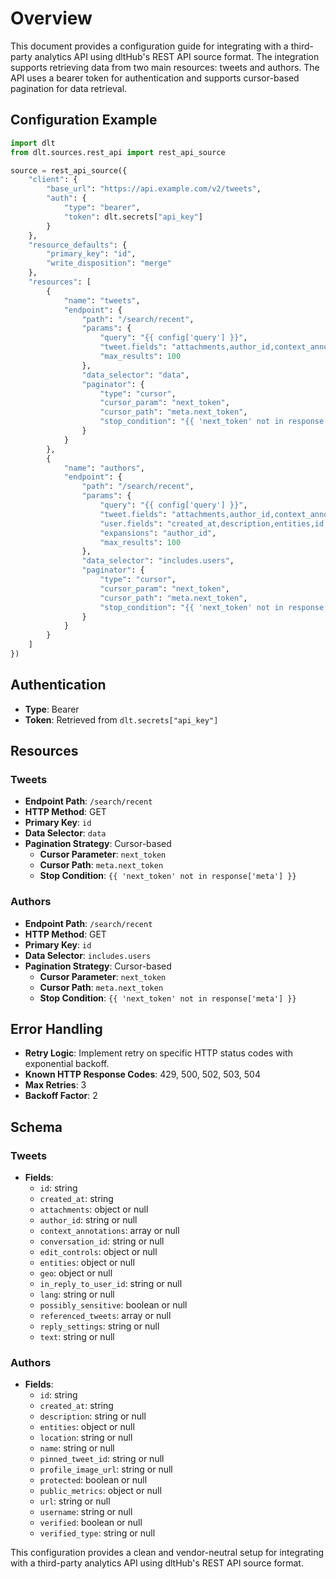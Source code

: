 # Overview

This document provides a configuration guide for integrating with a third-party analytics API using dltHub's REST API source format. The integration supports retrieving data from two main resources: tweets and authors. The API uses a bearer token for authentication and supports cursor-based pagination for data retrieval.

## Configuration Example

```python
import dlt
from dlt.sources.rest_api import rest_api_source

source = rest_api_source({
    "client": {
        "base_url": "https://api.example.com/v2/tweets",
        "auth": {
            "type": "bearer",
            "token": dlt.secrets["api_key"]
        }
    },
    "resource_defaults": {
        "primary_key": "id",
        "write_disposition": "merge"
    },
    "resources": [
        {
            "name": "tweets",
            "endpoint": {
                "path": "/search/recent",
                "params": {
                    "query": "{{ config['query'] }}",
                    "tweet.fields": "attachments,author_id,context_annotations,conversation_id,created_at,edit_controls,entities,geo,in_reply_to_user_id,lang,possibly_sensitive,referenced_tweets,reply_settings,source,withheld",
                    "max_results": 100
                },
                "data_selector": "data",
                "paginator": {
                    "type": "cursor",
                    "cursor_param": "next_token",
                    "cursor_path": "meta.next_token",
                    "stop_condition": "{{ 'next_token' not in response['meta'] }}"
                }
            }
        },
        {
            "name": "authors",
            "endpoint": {
                "path": "/search/recent",
                "params": {
                    "query": "{{ config['query'] }}",
                    "tweet.fields": "attachments,author_id,context_annotations,conversation_id,created_at,edit_controls,entities,geo,in_reply_to_user_id,lang,possibly_sensitive,referenced_tweets,reply_settings,source,withheld",
                    "user.fields": "created_at,description,entities,id,location,name,pinned_tweet_id,profile_image_url,protected,public_metrics,url,username,verified,verified_type,withheld",
                    "expansions": "author_id",
                    "max_results": 100
                },
                "data_selector": "includes.users",
                "paginator": {
                    "type": "cursor",
                    "cursor_param": "next_token",
                    "cursor_path": "meta.next_token",
                    "stop_condition": "{{ 'next_token' not in response['meta'] }}"
                }
            }
        }
    ]
})
```

## Authentication

- **Type**: Bearer
- **Token**: Retrieved from `dlt.secrets["api_key"]`

## Resources

### Tweets

- **Endpoint Path**: `/search/recent`
- **HTTP Method**: GET
- **Primary Key**: `id`
- **Data Selector**: `data`
- **Pagination Strategy**: Cursor-based
  - **Cursor Parameter**: `next_token`
  - **Cursor Path**: `meta.next_token`
  - **Stop Condition**: `{{ 'next_token' not in response['meta'] }}`

### Authors

- **Endpoint Path**: `/search/recent`
- **HTTP Method**: GET
- **Primary Key**: `id`
- **Data Selector**: `includes.users`
- **Pagination Strategy**: Cursor-based
  - **Cursor Parameter**: `next_token`
  - **Cursor Path**: `meta.next_token`
  - **Stop Condition**: `{{ 'next_token' not in response['meta'] }}`

## Error Handling

- **Retry Logic**: Implement retry on specific HTTP status codes with exponential backoff.
- **Known HTTP Response Codes**: 429, 500, 502, 503, 504
- **Max Retries**: 3
- **Backoff Factor**: 2

## Schema

### Tweets

- **Fields**:
  - `id`: string
  - `created_at`: string
  - `attachments`: object or null
  - `author_id`: string or null
  - `context_annotations`: array or null
  - `conversation_id`: string or null
  - `edit_controls`: object or null
  - `entities`: object or null
  - `geo`: object or null
  - `in_reply_to_user_id`: string or null
  - `lang`: string or null
  - `possibly_sensitive`: boolean or null
  - `referenced_tweets`: array or null
  - `reply_settings`: string or null
  - `text`: string or null

### Authors

- **Fields**:
  - `id`: string
  - `created_at`: string
  - `description`: string or null
  - `entities`: object or null
  - `location`: string or null
  - `name`: string or null
  - `pinned_tweet_id`: string or null
  - `profile_image_url`: string or null
  - `protected`: boolean or null
  - `public_metrics`: object or null
  - `url`: string or null
  - `username`: string or null
  - `verified`: boolean or null
  - `verified_type`: string or null

This configuration provides a clean and vendor-neutral setup for integrating with a third-party analytics API using dltHub's REST API source format.